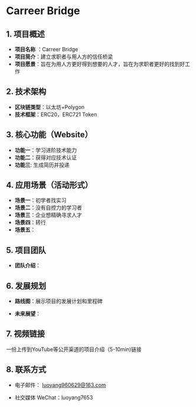 # Carreer Bridge

## 1. 项目概述

- **项目名称** ：Carreer Bridge
- **项目简介**：建立求职者与用人方的信任桥梁
- **项目愿景**：旨在为用人方更好得到想要的人才，旨在为求职者更好的找到好工作

## 2. 技术架构

- **区块链类型**：以太坊+Polygon
- **技术框架**：ERC20，ERC721 Token

## 3. 核心功能（Website）

- **功能一**：学习进阶技术能力
- **功能二**：获得对应技术认证
- **功能三**: 生成简历并投递

## 4. 应用场景（活动形式）

- **场景一**：初学者找实习
- **场景二**：没有自控力的学习者
- **场景三**：企业想精确寻求人才
- **场景四**：转行
- **场景五**：

## 5. 项目团队

- **团队介绍**：

## 6. 发展规划

- **路线图**：展示项目的发展计划和里程碑

- **未来展望**：

## 7. 视频链接

一份上传到YouTube等公开渠道的项目介绍（5-10min)链接

## 8. 联系方式

- 电子邮件： luoyang960629@163.com
  
- 社交媒体
  WeChat：luoyang7653
